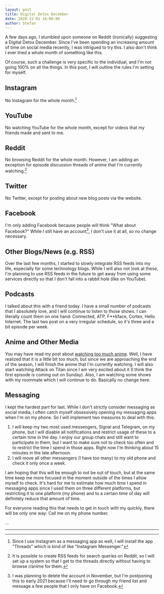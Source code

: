 ```yaml
---
layout: post
title: Digital Detox December
date: 2020-12-01 16:00:00
author: Stefan
---
```


A few days ago, I stumbled upon someone on Reddit (ironically) suggesting a Digital Detox December. Since I've been spending an increasing amount of time on social media recently, I was intrigued to try this. I also don't think I ever tried a whole month of something like this.

Of course, such a challenge is very specific to the individual, and I'm not going 100% on all the things. In this post, I will outline the rules I'm setting for myself.

## Instagram
No Instagram for the whole month.[^1]

## YouTube
No watching YouTube for the whole month, except for videos that my friends made and sent to me.

## Reddit
No browsing Reddit for the whole month. However, I am adding an exception for episode discussion threads of anime that I'm currently watching.[^2]

## Twitter
No Twitter, except for posting about new blog posts via the website.

## Facebook
I'm only adding Facebook because people will think "What about Facebook?" While I still have an account[^3], I don't use it at all, so no change necessary.

## Other Blogs/News (e.g. RSS)
Over the last few months, I started to slowly integrate RSS feeds into my life, especially for some technology blogs. While I will also not look at these, I'm planning to use RSS feeds in the future to get away from using some services directly so that I don't fall into a rabbit hole (like on YouTube).

## Podcasts
I talked about this with a friend today. I have a small number of podcasts that I absolutely love, and I will continue to listen to those shows. I can literally count them on one hand: Connected, ATP, F**kface, Cortex, Hello Internet. The last two post on a very irregular schedule, so it's three and a bit episode per week.

## Anime and Other Media
You may have read my post about [watching too much anime](). Well, I have realized that it is a little bit too much, but since we are approaching the end of the season, I will finish the anime that I'm currently watching. I will also start watching Attack on Titan since I am very excited about it (I think the first episode is coming out on Sunday). Also, I am watching some shows with my roommate which I will continue to do. Basically no change here.

## Messaging
I kept the hardest part for last. While I don't strictly consider messaging as social media, I often catch myself obsessively opening my messaging apps when I'm on my phone. So I will implement two measures to deal with this:

1. I will keep my two most used messengers, Signal and Telegram, on my phone, but I will disable all notifications and restrict usage of these to a certain time in the day. I enjoy our group chats and still want to participate in them, but I want to make sure not to check too often and to restrict the time I spend in those apps. Right now I'm thinking about 15 minutes in the late afternoon.
2. I will move all other messengers (I have too many) to my old phone and check it only once a week.

I am hoping that this will be enough to not be out of touch, but at the same time keep me more focused in the moment outside of the times I allow myself to check. It's hard for me to estimate how much time I spend in messaging apps since I used them on three different platforms, but restricting it to one platform (my phone) and to a certain time of day will definitely reduce that amount of time.

For everyone reading this that needs to get in touch with my quickly, there will be only one way: Call me on my phone number.

...

---
[^1]: Since I use Instagram as a messaging app as well, I will install the app "Threads" which is kind of like "Instagram Messenger."
[^2]: It is possible to create RSS feeds for search queries on Reddit, so I will set up a system so that I get to the threads directly without having to browse r/anime for them.
[^3]: I was planning to delete the account in November, but I'm postponing this to early 2021 because I'll need to go through my friend list and message a few people that I only have on Facebook.
